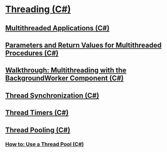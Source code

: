 # [Threading (C#)](index.md)
## [Multithreaded Applications (C#)](multithreaded-applications.md)
## [Parameters and Return Values for Multithreaded Procedures (C#)](parameters-and-return-values-for-multithreaded-procedures.md)
## [Walkthrough: Multithreading with the BackgroundWorker Component (C#)](walkthrough-multithreading-with-the-backgroundworker-component.md)
## [Thread Synchronization (C#)](thread-synchronization.md)
## [Thread Timers (C#)](thread-timers.md)
## [Thread Pooling (C#)](thread-pooling.md)
### [How to: Use a Thread Pool (C#)](how-to-use-a-thread-pool.md)
